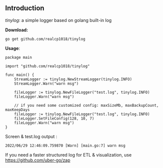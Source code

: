 ## Introduction
*tinylog*: a simple logger based on golang built-in log

**Download:**
```
go get github.com/realcp1018/tinylog
```
**Usage**:

```
package main

import "github.com/realcp1018/tinylog"

func main() {
    StreamLogger := tinylog.NewStreamLogger(tinylog.INFO) 
    StreamLogger.Warn("warn msg")
    
    fileLogger := tinylog.NewFileLogger("test.log", tinylog.INFO)
    fileLogger.Warn("warn msg")
    
    // if you need some customized config: maxSizeMb, maxBackupCount, maxKeepDays
    fileLogger := tinylog.NewFileLogger("test.log", tinylog.INFO)
    fileLogger.SetFileConfig(128, 10, 7)
    fileLogger.Warn("warn msg")
}
```
Screen & test.log output :

`
2022/06/29 12:46:09.759870 [Warn] [main.go:7] warn msg
`

If you need a faster structured log for ETL & visualization, use https://github.com/uber-go/zap 